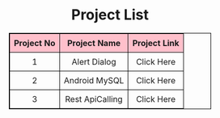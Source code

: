 <center>
    <h1>Project List</h1>
</center>

<style>
  table {
    border-collapse: collapse;
    width: 400px;
    margin: 0 auto;
    text-align: center;
  }
  table, th, td {
    border: 1px solid black;
  }
  th, td {
    text-align: center;
    padding: 8px;
  }
  th {
    background-color: pink;
  }
  a {
    text-decoration: none;
  }
</style>

<table>
  <thead>
    <tr>
      <th>Project No</th>
      <th>Project Name</th>
      <th>Project Link</th>
    </tr>
  </thead>
  <tbody>
    <tr>
      <td>1</td>
      <td>Alert Dialog</td>
      <td><a href="./AlertDialog/AlertDialog/app/build/outputs/apk/debug/app-debug.apk">Click Here</a></td>
    </tr>
    <tr>
      <td>2</td>
      <td>Android MySQL</td>
      <td><a href="./AndroidMySql/AndroidMySql">Click Here</a></td>
    </tr>
    <tr>
      <td>3</td>
      <td>Rest ApiCalling</td>
      <td><a href="./RestApiCalling/RestApiCalling/app/build/outputs/apk">Click Here</a></td>
    </tr>
  </tbody>
</table>
